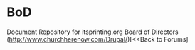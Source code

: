# BoD
Document Repository for itsprinting.org Board of Directors
(http://www.churchherenow.com/Drupal/)[<<Back to Forums]
